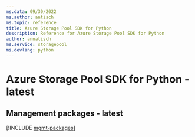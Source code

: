 ```yaml
---
ms.data: 09/30/2022
ms.author: antisch
ms.topic: reference
title: Azure Storage Pool SDK for Python
description: Reference for Azure Storage Pool SDK for Python
author: annatisch
ms.service: storagepool
ms.devlang: python
---
```

# Azure Storage Pool SDK for Python - latest

## Management packages - latest
[!INCLUDE [mgmt-packages](storage-pool-mgmt-index.md)]